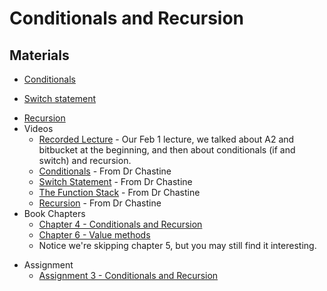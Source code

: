 Conditionals and Recursion
===

## Materials
* [Conditionals](../content/Conditionals.md)
+ [Switch statement](../content/Switch.md)
* [Recursion](../content/Recursion.md)
* Videos
    + [Recorded Lecture](https://www.youtube.com/edit?video_referrer=watch&video_id=y4fTxQ125Kc) - Our Feb 1 lecture, we talked about A2 and bitbucket at the beginning, and then about conditionals (if and switch) and recursion.
    + [Conditionals](https://www.youtube.com/watch?v=dlwcV3WPtsc&list=UUSH2TieRlco7uQOGU8Vppnw) - From Dr Chastine
    + [Switch Statement](https://www.youtube.com/watch?v=LizCC2SD_Pc&list=UUSH2TieRlco7uQOGU8Vppnw) - From Dr Chastine 
    + [The Function Stack]( https://www.youtube.com/watch?v=jRcll9qY6b0&list=UUSH2TieRlco7uQOGU8Vppnw) - From Dr Chastine
    + [Recursion](https://www.youtube.com/watch?v=PORo1ut9kMs&list=UUSH2TieRlco7uQOGU8Vppnw) - From Dr Chastine
* Book Chapters
    + [Chapter 4 - Conditionals and Recursion](http://greenteapress.com/thinkapjava/html/thinkjava006.html)
    + [Chapter 6 - Value methods](http://greenteapress.com/thinkapjava/html/thinkjava008.html)
    + Notice we're skipping chapter 5, but you may still find it interesting.
+ Assignment
    + [Assignment 3 - Conditionals and Recursion](Assignments/A3.md)